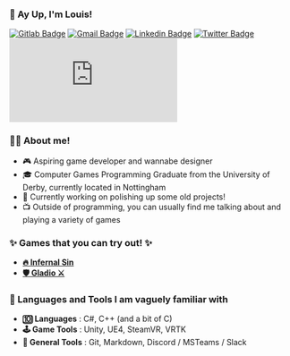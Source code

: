 ### 👋 Ay Up, I'm Louis! 

[![Gitlab Badge](https://img.shields.io/badge/-Gitlab-2e2e2e?style=flat-square&labelColor=2e2e2e&logo=gitlab&logoColor=black&link=https://gitlab.com/Bazzadwarf)](https://gitlab.com/Bazzadwarf)
[![Gmail Badge](https://img.shields.io/badge/-Email-c14438?style=flat-square&logo=Gmail&logoColor=white&link=mailto:buisness@louishobbs.com)](mailto:buisness@louishobbs.com)
[![Linkedin Badge](https://img.shields.io/badge/-LinkedIn-blue?style=flat-square&logo=Linkedin&logoColor=white&link=https://www.linkedin.com/in/louis-hobbs/)](https://www.linkedin.com/in/louis-hobbs/)
[![Twitter Badge](https://img.shields.io/badge/-Twitter-1da1f2?style=flat-square&labelColor=1da1f2&logo=twitter&logoColor=white&link=https://www.twitter.com/bazzadwarf/)](https://www.twitter.com/bazzadwarf/)
[![Website Badge](https://img.shields.io/badge/-🌐_Website-brightgreen?style=flat-square&link=https://www.louishobbs.com)](https://www.louishobbs.com)

### 👨‍💻 About me!

- 🎮 Aspiring game developer and wannabe designer
- 🎓 Computer Games Programming Graduate from the University of Derby, currently located in Nottingham
- 🔨 Currently working on polishing up some old projects!
- 📺 Outside of programming, you can usually find me talking about and playing a variety of games

### ✨ Games that you can try out! ✨

- [**🔥 Infernal Sin**](https://louishobbs.com/infernal-sin/)
- [**🛡️ Gladio ⚔️**](https://louishobbs.com/gladio/)

### 📁 Languages and Tools I am vaguely familiar with

- **🔟 Languages** : C#, C++ (and a bit of C)
- **🕹️ Game Tools** : Unity, UE4, SteamVR, VRTK
- **🧰 General Tools** : Git, Markdown, Discord / MSTeams / Slack

<!-- I might have gone over the top with my usage of emojis... maybe... --!>
